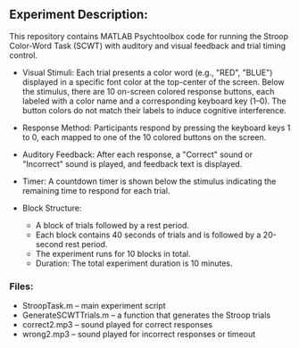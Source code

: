 
## Experiment Description:
This repository contains MATLAB Psychtoolbox code for running the Stroop Color-Word Task (SCWT) with auditory and visual feedback and trial timing control.

- Visual Stimuli: Each trial presents a color word (e.g., "RED", "BLUE") displayed in a specific font color at the top-center of the screen. 
  Below the stimulus, there are 10 on-screen colored response buttons, each labeled with a color name and a corresponding keyboard key (1–0). The button colors do not match their labels to induce cognitive interference.
- Response Method: Participants respond by pressing the keyboard keys 1 to 0, each mapped to one of the 10 colored buttons on the screen.
- Auditory Feedback: After each response, a "Correct" sound or "Incorrect" sound is played, and feedback text is displayed.
- Timer: A countdown timer is shown below the stimulus indicating the remaining time to respond for each trial.

- Block Structure:
   - A block of trials followed by a rest period.
   - Each block contains 40 seconds of trials and is followed by a 20-second rest period.
   - The experiment runs for 10 blocks in total.
   - Duration: The total experiment duration is 10 minutes.

### Files:

- StroopTask.m – main experiment script
- GenerateSCWTTrials.m – a function that generates the Stroop trials
- correct2.mp3 – sound played for correct responses
- wrong2.mp3 – sound played for incorrect responses or timeout
